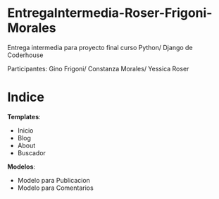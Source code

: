 # EntregaIntermedia-Roser-Frigoni-Morales
Entrega intermedia para proyecto final curso Python/ Django de Coderhouse

Participantes: Gino Frigoni/ Constanza Morales/ Yessica Roser


<h1>Indice</h1>

<b>Templates</b>:
- Inicio
- Blog
- About
- Buscador

<b>Modelos</b>:
- Modelo para Publicacion
- Modelo para Comentarios 
